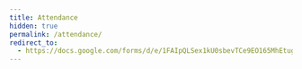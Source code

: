 ```yaml
---
title: Attendance
hidden: true
permalink: /attendance/
redirect_to:
  - https://docs.google.com/forms/d/e/1FAIpQLSex1kU0sbevTCe9EO165MhEtugrBgFHZqxrzYmVA10WPCvM9g/viewform
---
```

